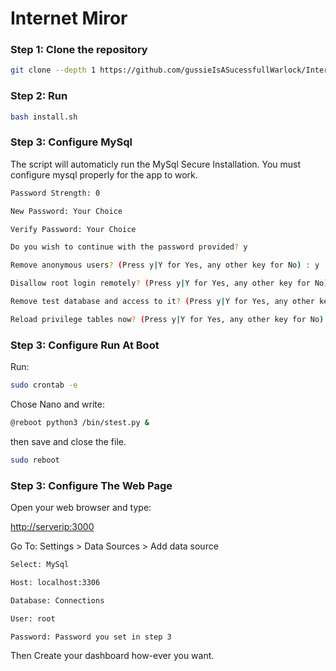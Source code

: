 # Internet Miror
<!-- markdownlint-configure-file { "MD004": { "style": "consistent" } } -->
<!-- markdownlint-disable MD033 -->

### Step 1: Clone the repository

```bash
git clone --depth 1 https://github.com/gussieIsASucessfullWarlock/Internet-Mirror.git
```

### Step 2: Run

```bash
bash install.sh
```

### Step 3: Configure MySql

<p>The script will automaticly run the MySql Secure Installation. You must configure mysql properly for the app to work.</p>

```bash
Password Strength: 0
```

```bash
New Password: Your Choice
```

```bash
Verify Password: Your Choice
```

```bash
Do you wish to continue with the password provided? y
```



```bash
Remove anonymous users? (Press y|Y for Yes, any other key for No) : y
```

```bash
Disallow root login remotely? (Press y|Y for Yes, any other key for No) : n
```

```bash
Remove test database and access to it? (Press y|Y for Yes, any other key for No) : y
```

```bash
Reload privilege tables now? (Press y|Y for Yes, any other key for No) : y
```

### Step 3: Configure Run At Boot
Run:

```bash
sudo crontab -e 
```

Chose Nano and write:

```bash
@reboot python3 /bin/stest.py &
```

then save and close the file.

```bash
sudo reboot
```

### Step 3: Configure The Web Page

Open your web browser and type:

<a href="http://localhost:3000">http://serverip:3000</a>

Go To: Settings > Data Sources > Add data source

```bash
Select: MySql
```
```bash
Host: localhost:3306
```
```bash
Database: Connections
```
```bash
User: root
```
```bash
Password: Password you set in step 3
```

Then Create your dashboard how-ever you want.
